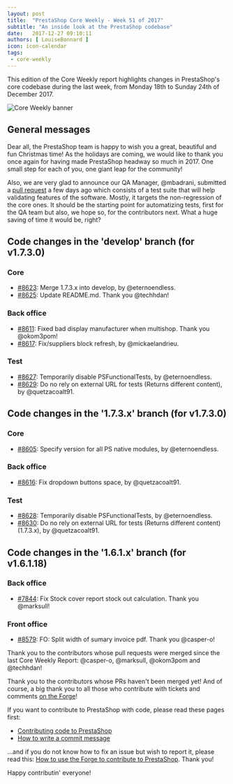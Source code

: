 ```yaml
---
layout: post
title:  "PrestaShop Core Weekly - Week 51 of 2017"
subtitle: "An inside look at the PrestaShop codebase"
date:   2017-12-27 09:10:11
authors: [ LouiseBonnard ]
icon: icon-calendar
tags:
 - core-weekly
---
```


This edition of the Core Weekly report highlights changes in PrestaShop's core codebase during the last week, from Monday 18th to Sunday 24th of December 2017.

![Core Weekly banner](/assets/images/2017/04/core_weekly_banner.jpg)


## General messages

Dear all, the PrestaShop team is happy to wish you a great, beautiful and fun Christmas time! As the holidays are coming, we would like to thank you once again for having made PrestaShop headway so much in 2017. One small step for each of you, one giant leap for the community!

Also, we are very glad to announce our QA Manager, @mbadrani, submitted a [pull request](https://github.com/PrestaShop/PrestaShop/pull/8633) a few days ago which consists of a test suite that will help validating features of the software. Mostly, it targets the non-regression of the core ones. It should be the starting point for automatizing tests, first for the QA team but also, we hope so, for the contributors next. What a huge saving of time it would be, right?


## Code changes in the 'develop' branch (for v1.7.3.0)

### Core

* [#8623](https://github.com/PrestaShop/PrestaShop/pull/8623): Merge 1.7.3.x into develop, by @eternoendless.
* [#8625](https://github.com/PrestaShop/PrestaShop/pull/8625): Update README.md. Thank you @techhdan!


### Back office

* [#8611](https://github.com/PrestaShop/PrestaShop/pull/8611): Fixed bad display manufacturer when multishop. Thank you @okom3pom!
* [#8617](https://github.com/PrestaShop/PrestaShop/pull/8617): Fix/suppliers block refresh, by @mickaelandrieu.


### Test

* [#8627](https://github.com/PrestaShop/PrestaShop/pull/8627): Temporarily disable PSFunctionalTests, by @eternoendless.
* [#8629](https://github.com/PrestaShop/PrestaShop/pull/8629): Do no rely on external URL for tests (Returns different content), by @quetzacoalt91.


## Code changes in the '1.7.3.x' branch (for v1.7.3.0)

### Core

* [#8605](https://github.com/PrestaShop/PrestaShop/pull/8605): Specify version for all PS native modules, by @eternoendless.


### Back office

* [#8616](https://github.com/PrestaShop/PrestaShop/pull/8616): Fix dropdown buttons space, by @quetzacoalt91.


### Test

* [#8628](https://github.com/PrestaShop/PrestaShop/pull/8628): Temporarily disable PSFunctionalTests, by @eternoendless.
* [#8630](https://github.com/PrestaShop/PrestaShop/pull/8630): Do no rely on external URL for tests (Returns different content) (1.7.3.x), by @quetzacoalt91.


## Code changes in the '1.6.1.x' branch (for v1.6.1.18)

### Back office

* [#7844](https://github.com/PrestaShop/PrestaShop/pull/7844): Fix Stock cover report stock out calculation. Thank you @marksull!


### Front office

* [#8579](https://github.com/PrestaShop/PrestaShop/pull/8579): FO: Split width of sumary invoice pdf. Thank you @casper-o!

Thank you to the contributors whose pull requests were merged since the last Core Weekly Report: @casper-o, @marksull, @okom3pom and @techhdan!

Thank you to the contributors whose PRs haven't been merged yet! And of course, a big thank you to all those who contribute with tickets and comments [on the Forge](http://forge.prestashop.com/)!

If you want to contribute to PrestaShop with code, please read these pages first:

 * [Contributing code to PrestaShop](http://doc.prestashop.com/display/PS16/Contributing+code+to+PrestaShop)
 * [How to write a commit message](http://doc.prestashop.com/display/PS16/How+to+write+a+commit+message)

...and if you do not know how to fix an issue but wish to report it, please read this: [How to use the Forge to contribute to PrestaShop](http://doc.prestashop.com/display/PS16/How+to+use+the+Forge+to+contribute+to+PrestaShop). Thank you!

Happy contributin' everyone!
